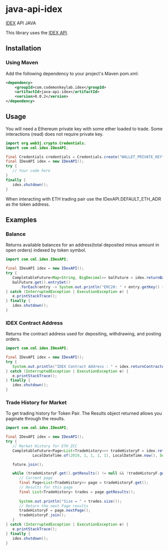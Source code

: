 # java-api-idex
[IDEX](https://idex.market) API JAVA

This library uses the [IDEX API](https://docs.idex.market/).

## Installation

### Using Maven

Add the following dependency to your project's Maven pom.xml:

```xml
<dependency>
	<groupId>com.codemonkeylab.idex</groupId>
	<artifactId>java-api-idex</artifactId>
	<version>0.0.2</version>
</dependency>
```

## Usage

You will need a Ethereum private key with some ether loaded to trade. Some interactions (read) does not require private key.

```java
import org.web3j.crypto.Credentials;
import com.cml.idex.IDexAPI;

final Credentials credentials = Credentials.create("WALLET_PRIVATE_KEY");
final IDexAPI idex = new IDexAPI();
try {
   // Your code here
}
finally {
   idex.shutdown();
}
```

When interacting with ETH trading pair use the IDexAPI.DEFAULT_ETH_ADR as the token address.

## Examples

### Balance

Returns available balances for an address(total deposited minus amount in open orders) indexed by token symbol.

```java
import com.cml.idex.IDexAPI;

final IDexAPI idex = new IDexAPI();
try {
   CompletableFuture<Map<String, BigDecimal>> balFuture = idex.returnBalances("ETH_ADR");
   balFuture.get().entrySet()
      .forEach(entry -> System.out.println("ERC20: " + entry.getKey() + ", Balance: " + entry.getValue()));
} catch (InterruptedException | ExecutionException e) {
   e.printStackTrace();
} finally {
   idex.shutdown();
}
```

### IDEX Contract Address

Returns the contract address used for depositing, withdrawing, and posting orders.

```java
import com.cml.idex.IDexAPI;

final IDexAPI idex = new IDexAPI();
try {
   System.out.println("IDEX Contract Address : " + idex.returnContractAddress().get());
} catch (InterruptedException | ExecutionException e) {
   e.printStackTrace();
} finally {
   idex.shutdown();
}
```

### Trade History for Market

To get trading history for Token Pair. The Results object returned allows you paginate through the results.

```java
import com.cml.idex.IDexAPI;

final IDexAPI idex = new IDexAPI();
try {
   // Market History for ETH_ZCC
   CompletableFuture<Page<List<TradeHistory>>> tradeHistoryF = idex.returnTradeHistoryPage("ETH_ZCC", null,
            LocalDateTime.of(2019, 1, 1, 1, 1), LocalDateTime.now(), SortOrder.ASC, 50);

   future.join();

   while (tradeHistoryF.get().getResults() != null && !tradeHistoryF.get().getResults().isEmpty()) {
      // Current page
      final Page<List<TradeHistory>> page = tradeHistoryF.get();
      // Results for this page
      final List<TradeHistory> trades = page.getResults();
      
      System.out.println("Size = " + trades.size());
      // Return the next Page results
      tradeHistoryF = page.nextPage();
      tradeHistoryF.join();
   }
} catch (InterruptedException | ExecutionException e) {
   e.printStackTrace();
} finally {
   idex.shutdown();
}
```